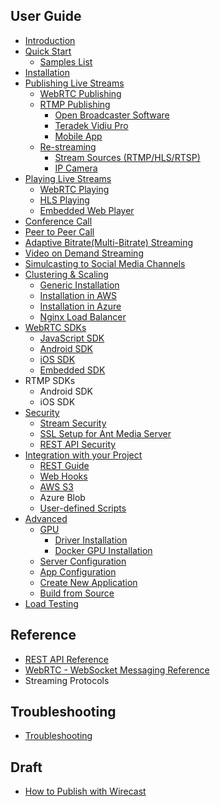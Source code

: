 ## User Guide
* [Introduction](Introduction)
* [Quick Start](Quick-Start)
  * [Samples List](Sample-List)
* [Installation](Installation)
* [Publishing Live Streams](Publishing-Live-Streams)
  * [WebRTC Publishing](WebRTC-Publishing)
  * [RTMP Publishing](RTMP-Publishing)
    * [Open Broadcaster Software](Open-Broadcaster-Software-Publishing)
    * [Teradek Vidiu Pro](Teradek-Publishing)
    * [Mobile App](https://github.com/ant-media/LiveVideoBroadcaster)
  * [Re-streaming](Re-streaming)
    * [Stream Sources (RTMP/HLS/RTSP)](External-Stream-Sources)
    * [IP Camera](IP-Camera)
* [Playing Live Streams](Playing-Live-Streams)
  * [WebRTC Playing](WebRTC-Playing)
  * [HLS Playing](HLS-Playing)
  * [Embedded Web Player](Embedded-Web-Player)
* [Conference Call](WebRTC-Conference-Call)
* [Peer to Peer Call](WebRTC-Peer-to-Peer-Communication)
* [Adaptive Bitrate(Multi-Bitrate) Streaming](Adaptive-Bitrate-Streaming)
* [Video on Demand Streaming](Play-Live-and-VoD-Streams-and-Previews)
* [Simulcasting to Social Media Channels](Simulcasting-to-Social-Media-Channels)
* [Clustering & Scaling](Clustering-&-Scaling)
  * [Generic Installation](Scaling-and-Load-Balancing)
  * [Installation in AWS](Scaling-with-AWS)
  * [Installation in Azure](Scaling-with-Azure)
  * [Nginx Load Balancer](Nginx-Load-Balancer)
* [WebRTC SDKs](WebRTC-SDKs)
  * [JavaScript SDK](WebRTC-JavaScript-SDK-Guide)
  * [Android SDK](WebRTC-Android-SDK-Documentation)
  * [iOS SDK](WebRTC-iOS-SDK-Documentation)
  * [Embedded SDK](WebRTC-Embedded-SDK-Documentation)
* RTMP SDKs
  * Android SDK
  * iOS SDK
* [Security](Security-Documentation)
  * [Stream Security](Stream-Security-Documentation)
  * [SSL Setup for Ant Media Server](SSL-Setup)
  * [REST API Security](REST-API-Security-Documentation)
* [Integration with your Project](Integration-with-your-Project)
  * [REST Guide](REST-Guide)
  * [Web Hooks](Webhook-Integration)
  * [AWS S3](Amazon-(AWS)-S3-Integration)
  * Azure Blob
  * [User-defined Scripts](User-defined-Scripts)
* [Advanced](Advanced)
  * [GPU](GPU) 
    * [Driver Installation](GPU-Driver-Installation)
    * [Docker GPU Installation](Docker-GPU-Installation)
  * [Server Configuration](Server-Configuration-Documentation) 
  * [App Configuration](Application-Configuration-Documentation)
  * [Create New Application](Create-New-Application)
  * [Build from Source](Build-From-Source)
* [Load Testing](Load-Testing)

## Reference
* [REST API Reference](https://antmedia.io/rest)
* [WebRTC - WebSocket Messaging Reference](WebRTC-WebSocket-Messaging-Reference)
* Streaming Protocols


## Troubleshooting
* [Troubleshooting](Troubleshooting)

## Draft
* [How to Publish with Wirecast](How-to-Publish-with-Wirecast) 